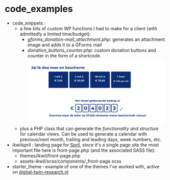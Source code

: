 # code_examples

* code_snippets :
    * a few bits of custom WP functions I had to make for a client (with admittedly a limited time/budget):
        * *gforms_donation-mail_attachment.php:* generates an attachment image and adds it to a GForms mail
        *  *donation_buttons_counter.php:*  custom donation buttons and counter in the form of a shortcode. <br/> <img src="./code_snippets/donation_screenshot.png"/>
    * plus a PHP class that can generate the *functionality and structure* for calendar views. Can be used to generate a calendar with previous/next month, trailing and leading days, week numbers, etc.
* ikwilspril : landing page for <a href="https://ikwil.spril.nl" target="_blank">Spril</a>, since it's a single page site the most important file here is front-page.php (and the associated SASS file):
    * themes/ikwil/front-page.php
    * assets-ikwil/scss/components/_front-page.scss
* starter_theme : example of one of the themes I've worked with, active on <a href="https://www.digital-twin-research.nl/">digital-twin-research.nl</a>